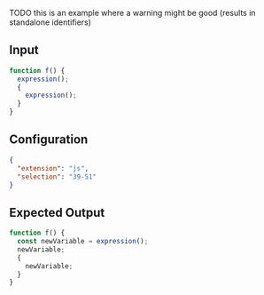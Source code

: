 
TODO this is an example where a warning might be good (results in standalone identifiers)

## Input
```javascript input
function f() {
  expression();
  {
    expression();
  }
}
```

## Configuration
```json configuration
{
  "extension": "js",
  "selection": "39-51"
}
```

## Expected Output
```javascript expected output
function f() {
  const newVariable = expression();
  newVariable;
  {
    newVariable;
  }
}
```

